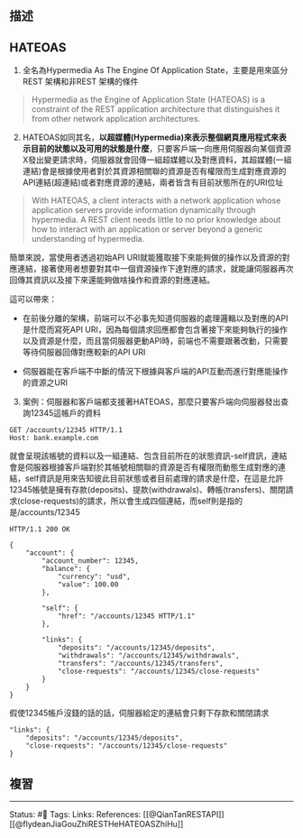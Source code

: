 
## 描述


## HATEOAS

1. 全名為Hypermedia As The Engine Of Application State，主要是用來區分REST 架構和非REST 架構的條件

> Hypermedia as the Engine of Application State (HATEOAS) is a constraint of the REST application architecture that distinguishes it from other network application architectures.

  

2. HATEOAS如同其名，**以超媒體(Hypermedia)來表示整個網頁應用程式來表示目前的狀態以及可用的狀態是什麼**，只要客戶端一向應用伺服器向某個資源X發出變更請求時，伺服器就會回傳一組超媒體以及對應資料，其超媒體(一組連結)會是根據使用者對於其資源相關聯的資源是否有權限而生成對應資源的API連結(超連結)或者對應資源的連結，兩者皆含有目前狀態所在的URI位址

> With HATEOAS, a client interacts with a network application whose application servers provide information dynamically through hypermedia. A REST client needs little to no prior knowledge about how to interact with an application or server beyond a generic understanding of hypermedia.

簡單來說，當使用者透過初始API URI就能獲取接下來能夠做的操作以及資源的對應連結，接著使用者想要對其中一個資源操作下達對應的請求，就能讓伺服器再次回傳其資訊以及接下來還能夠做啥操作和資源的對應連結。

這可以帶來：

- 在前後分離的架構，前端可以不必事先知道伺服器的處理邏輯以及對應的API是什麼而寫死API URI，因為每個請求回應都會包含著接下來能夠執行的操作以及資源是什麼，而且當伺服器更動API時，前端也不需要跟著改動，只需要等待伺服器回傳對應較新的API URI

- 伺服器能在客戶端不中斷的情況下根據與客戶端的API互動而進行對應能操作的資源之URI

  

3. 案例：伺服器和客戶端都支援著HATEOAS，那麼只要客戶端向伺服器發出查詢12345這帳戶的資料

  

```
GET /accounts/12345 HTTP/1.1
Host: bank.example.com
```

就會呈現該帳號的資料以及一組連結、包含目前所在的狀態資訊-self資訊，連結會是伺服器根據客戶端對於其帳號相關聯的資源是否有權限而動態生成對應的連結，self資訊是用來告知彼此目前狀態或者目前處理的請求是什麼，在這是允許12345帳號是擁有存款(deposits)、提款(withdrawals)、轉帳(transfers)、關閉請求(close-requests)的請求，所以會生成四個連結，而self則是指的是/accounts/12345

  

```
HTTP/1.1 200 OK

{
	"account": {
		"account_number": 12345,
		"balance": {
			"currency": "usd",
			"value": 100.00
		},
	
		"self": {
			"href": "/accounts/12345 HTTP/1.1"
		},
	
		"links": {
			"deposits": "/accounts/12345/deposits",
			"withdrawals": "/accounts/12345/withdrawals",
			"transfers": "/accounts/12345/transfers",
			"close-requests": "/accounts/12345/close-requests"
		}
	}
}
```

假使12345帳戶沒錢的話的話，伺服器給定的連結會只剩下存款和關閉請求
```
"links": {
	"deposits": "/accounts/12345/deposits",
	"close-requests": "/accounts/12345/close-requests"
}
```




## 複習


---
Status: #🌱 
Tags:
Links:
References:
[[@QianTanRESTAPI]]
[[@flydeanJiaGouZhiRESTHeHATEOASZhiHu]]